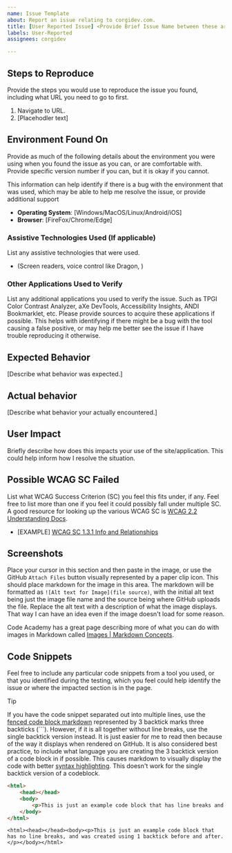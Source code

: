 ```yaml
---
name: Issue Template
about: Report an issue relating to corgidev.com.
title: [User Reported Issue] <Provide Brief Issue Name between these arrow brackets>
labels: User-Reported
assignees: corgidev

---
```


## Steps to Reproduce

Provide the steps you would use to reproduce the issue you found, including what URL you need to go to first.

1. Navigate to URL.
1. [Placehodler text]

## Environment Found On

Provide as much of the following details about the environment you were using when you found the issue as you can, or are comfortable with. Provide specific version number if you can, but it is okay if you cannot.

This information can help identify if there is a bug with the environment that was used, which may be able to help me resolve the issue, or provide additional support

* **Operating System**: [Windows/MacOS/Linux/Android/iOS]
* **Browser**: [FireFox/Chrome/Edge]

### Assistive Technologies Used (If applicable)

List any assistive technologies that were used.

* (Screen readers, voice control like Dragon, )

### Other Applications Used to Verify

List any additional applications you used to verify the issue. Such as TPGI Color Contrast Analyzer, aXe DevTools, Accessibility Insights, ANDI Bookmarklet, etc.
Please provide sources to acquire these applications if possible. This helps with identifying if there might be a bug with the tool causing a false positive, or may help me better see the issue if I have trouble reproducing it otherwise.

## Expected Behavior

[Describe what behavior was expected.]

## Actual behavior

[Describe what behavior your actually encountered.]

## User Impact

Briefly describe how does this impacts your use of the site/application. This could help inform how I resolve the situation.

## Possible WCAG SC Failed

List what WCAG Success Criterion (SC) you feel this fits under, if any. Feel free to list more than one if you feel it could possibly fall under multiple SC. A good resource for looking up the various WCAG SC is [WCAG 2.2 Understanding Docs](https://www.w3.org/WAI/WCAG22/Understanding/).

* [EXAMPLE] [WCAG SC 1.3.1 Info and Relationships](https://www.w3.org/WAI/WCAG22/Understanding/info-and-relationships)

## Screenshots

Place your cursor in this section and then paste in the image, or use the GitHub `Attach Files` button visually represented by a paper clip icon.
This should place markdown for the image in this area. The markdown will be formatted as `![Alt text for Image](file source)`, with the initial alt text being just the image file name and the source being where GitHub uploads the file. Replace the alt text with a description of what the image displays. That way I can have an idea even if the image doesn't load for some reason.

Code Academy has a great page describing more of what you can do with images in Markdown called [Images | Markdown Concepts](https://www.codecademy.com/resources/docs/markdown/images).

## Code Snippets

Feel free to include any particular code snippets from a tool you used, or that you identified during the testing, which you feel could help identify the issue or where the impacted section is in the page.

> [!TIP]
> If you have the code snippet separated out into multiple lines, use the [fenced code block markdown](https://www.markdownguide.org/extended-syntax/#fenced-code-blocks) represented by 3 backtick marks three backticks (```).
> However, if it is all together without line breaks, use the single backtick version instead. It is just easier for me to read then because of the way it displays when rendered on GitHub.
> It is also considered best practice, to include what language you are creating the 3 backtick version of a code block in if possible. This causes markdown to visually display the code with better [syntax highlighting](https://www.markdownguide.org/extended-syntax/#syntax-highlighting). This doesn't work for the single backtick version of a codeblock.

```html
<html>
    <head></head>
    <body>
        <p>This is just an example code block that has line breaks and was created using 3 backticks and includes the language for syntax highlighting.</p>
    </body>
</html>
```

`<html><head></head><body><p>This is just an example code block that has no line breaks, and was created using 1 backtick before and after.</p></body></html>`